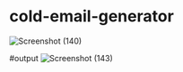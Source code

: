 # cold-email-generator

![Screenshot (140)](https://github.com/user-attachments/assets/6f1535d0-5648-487a-b6b7-626179edbc86)

#output
![Screenshot (143)](https://github.com/user-attachments/assets/2b2c8de8-687b-492c-8d70-1a0c70f29df1)

